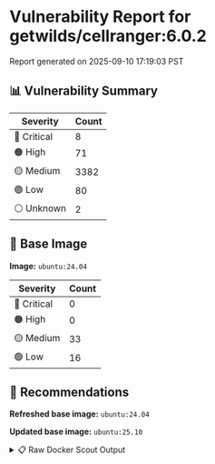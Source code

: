 # Vulnerability Report for getwilds/cellranger:6.0.2

Report generated on 2025-09-10 17:19:03 PST

## 📊 Vulnerability Summary

| Severity | Count |
|----------|-------|
| 🔴 Critical | 8 |
| 🟠 High | 71 |
| 🟡 Medium | 3382 |
| 🟢 Low | 80 |
| ⚪ Unknown | 2 |

## 🐳 Base Image

**Image:** `ubuntu:24.04`

| Severity | Count |
|----------|-------|
| 🔴 Critical | 0 |
| 🟠 High | 0 |
| 🟡 Medium | 33 |
| 🟢 Low | 16 |

## 🔄 Recommendations

**Refreshed base image:** `ubuntu:24.04`

**Updated base image:** `ubuntu:25.10`

<details>
<summary>📋 Raw Docker Scout Output</summary>

```text
Target               │  getwilds/cellranger:6.0.2  │    8C    71H   3382M    80L     2?   
    digest             │  0dec48219479                       │                                      
  Base image           │  ubuntu:24.04                       │    0C     0H    33M    16L           
  Refreshed base image │  ubuntu:24.04                       │    0C     0H     4M     5L           
                       │                                     │                 -29    -11           
  Updated base image   │  ubuntu:25.10                       │    0C     0H     0M     0L           
                       │                                     │                 -33    -16           

What's next:
    View vulnerabilities → docker scout cves getwilds/cellranger:6.0.2
    View base image update recommendations → docker scout recommendations getwilds/cellranger:6.0.2
    Include policy results in your quickview by supplying an organization → docker scout quickview getwilds/cellranger:6.0.2 --org <organization>
```
</details>
